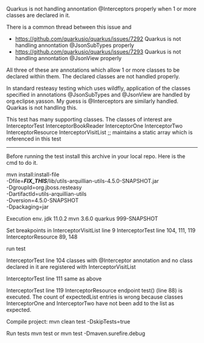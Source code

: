 
Quarkus is not handling annontation @Interceptors properly when 1 or more classes
are declared in it.

There is a common thread between this issue and 
  - https://github.com/quarkusio/quarkus/issues/7292 Quarkus is not handling 
        annontation @JsonSubTypes properly
  - https://github.com/quarkusio/quarkus/issues/7293 Quarkus is not handling 
        annontation @JsonView properly

All three of these are annotations which allow 1 or more classes to be declared
within them.  The declared classes are not handled properly.

In standard resteasy testing which uses wildfly, application of the classes 
specified in annotations @JsonSubTypes and @JsonView are handled by 
org.eclipse.yasson.  My guess is @Interceptors are similarly handled.
Quarkas is not handling this.


This test has many supporting classes.  The classes of interest are
  InterceptorTest
  InterceptorBookReader
  InterceptorOne
  InterceptorTwo
  InterceptorResource
  InterceptorVisitList    ;; maintains a static array which is referenced in this test

-------------------------


Before running the test install this archive in your local repo.
Here is the cmd to do it.

mvn install:install-file \
   -Dfile=___FIX_THIS___/lib/utils-arquillian-utils-4.5.0-SNAPSHOT.jar \
   -DgroupId=org.jboss.resteasy \
   -DartifactId=utils-arquillian-utils \
   -Dversion=4.5.0-SNAPSHOT \
   -Dpackaging=jar 

Execution env.
    jdk 11.0.2
    mvn 3.6.0
    quarkus 999-SNAPSHOT
    
 
Set breakpoints in 
  InterceptorVisitList line 9
  InterceptorTest line 104, 111, 119
  InterceptorResource 89, 148

run test

InterceptorTest line 104
  classes with @Interceptor annotation and no class declared in it are
  registered with InterceptorVisitList

InterceptorTest line  111  same as above

InterceptorTest line  119   InterceptorResource endpoint test() (line 88) is
executed.  The count of expectedList entries is wrong because classes
InterceptorOne and  InterceptorTwo have not been add to the list as expected.
 

  
  Compile project:
    mvn clean test -DskipTests=true
  
  Run tests
    mvn test
    or
    mvn test -Dmaven.surefire.debug
  
